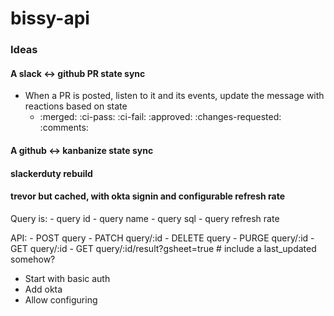 # bissy-api

### Ideas

#### A slack <-> github PR state sync
  - When a PR is posted, listen to it and its events, update the message with reactions based on state
    - :merged: :ci-pass: :ci-fail: :approved: :changes-requested: :comments:

#### A github <-> kanbanize state sync

#### slackerduty rebuild

#### trevor but cached, with okta signin and configurable refresh rate
  Query is:
    - query id
    - query name
    - query sql
    - query refresh rate

  API:
    - POST query
    - PATCH query/:id
    - DELETE query
    - PURGE query/:id
    - GET query/:id
    - GET query/:id/result?gsheet=true # include a last_updated somehow?

  - Start with basic auth
  - Add okta
  - Allow configuring
